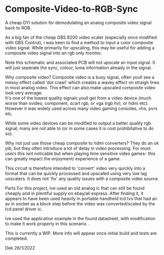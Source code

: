 # Composite-Video-to-RGB-Sync
A cheap DYI solution for demodulating an analog composite video signal back to RGB.

As a big fan of the cheap GBS 8200 video scaler (especially once modified with GBS Control), i was keen to find a method to input a color composite video signal.
While primarily for upscaling, this may be useful for adding a composite video signal into an rgb only monitor.

Note this schematic and associated PCB will not upscale an input signal.  It will just seperate the  sync, colour, luma information already in the signal.

Why composite video?
Composite video is a busy signal, often youll see a messy effect called 'dot crawl' which creates a wavey effect on straigh lines in most analog video. This effect can also make upscaled composite video look very average.  
It's one of the lowest quality signals youll get from a video device (much worse than svideo, component, scart rgb, or vga (rgb hv), or hdmi etc).
However it was widely used across many video gaming consoles, vhs, pvrs etc.

While some video devices can be modified to output a better quality rgb signal, many are not able to (or in some cases it is cost prohibitative to do so).

Why not just use those cheap composite to hdmi converters?
They do an ok job, but they often introduce a lot of delay in video processing. For most users this isnt noticable but when playing time sensitive video games- this can greatly impact the enjoyment/ experience of a game.


This circuit is therefore intended to 'convert' video very quickly into a format that can be quickly processed and upscaled using very low lag uoscalers.  It does not 'fix' any quality issues with a composite video source.




Parts
For this project, Ive used an old analog ic that can still be found cheaply and in plentiful supply on ebay/ali express.
After finding it, it appears to have been used heavily in portable handheld lcd tvs that had an av in socket as a block step before the video was converted/scaled by the lcd panel driver ic.

Ive used the application example in the found datasheet, with modification to make it work properly in this scenario.
.



This is currently a WIP. More info will appear once initial build and tests are completed.

Dek 26/1/2022
